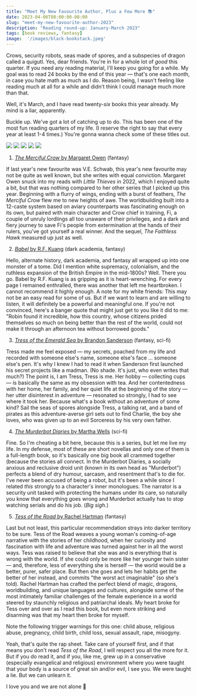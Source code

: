 ```yaml
---
title: "Meet My New Favourite Author, Plus a Few More 📚"
date: 2023-04-06T08:00:00-08:00
slug: "meet-my-new-favourite-author-2023"
description: "Reading round-up: January-March 2023"
tags: [book reviews, fantasy]
image:  '/images/black-bookstack.jpeg'
---
```


Crows, security robots, seas made of spores, and a subspecies of dragon called a quigutl. Yes, dear friends. You're in for a whole lot of _good_ this quarter. If you need any reading material, I'll keep you going for a while. My goal was to read 24 books by the end of this year — that's one each month, in case you hate math as much as I do. Reason being, I wasn't feeling like reading much at all for a while and didn't think I could manage much more than that.

Well, it's March, and I have read twenty-_six_ books this year already. My mind is a liar, apparently.

Buckle up. We've got a lot of catching up to do. This has been one of the most fun reading quarters of my life. (I reserve the right to say that every year at least 1-4 times.) You're gonna wanna check some of these titles out.

<div class="gallery-box">
  <div class="gallery">
    <img src="/images/book-reviews/the-merciful-crow-margaret-owen.jpeg" loading="lazy">
    <img src="/images/book-reviews/babel-r-f-kuang.jpeg" loading="lazy">
    <img src="/images/book-reviews/tress-of-the-emerald-sea-brandon-sanderson.jpeg" loading="lazy">
    <img src="/images/book-reviews/the-murderbot-diaries-martha-wells.jpeg" loading="lazy">
    <img src="/images/book-reviews/tess-of-the-road-rachel-hartman.jpeg" loading="lazy">
  </div>
</div>

1. [_The Merciful Crow_ by Margaret Owen](https://app.thestorygraph.com/books/43e99fd2-13b8-4b9a-baae-9e3582db1ee4) (fantasy)

If last year's new favourite was V.E. Schwab, this year's new favourite may not be quite as well known, but she writes with equal conviction. Margaret Owen snuck into my reads with _Little Thieves_ in 2022, which I enjoyed quite a bit, but that was nothing compared to her other series that I picked up this year. Beginning with a flurry of wings, ending with a burst of feathers, _The Merciful Crow_ flew me to new heights of awe. The worldbuilding built into a 12-caste system based on aviary counterparts was fascinating enough on its own, but paired with main character and Crow chief in training, Fi, a couple of unruly lordlings all too unaware of their privileges, and a dark and fiery journey to save Fi's people from extermination at the hands of their rulers, you've got yourself a real winner. And the sequel, _The Faithless Hawk_ measured up just as well.

2. [_Babel_ by R.F. Kuang](https://app.thestorygraph.com/books/98dd3565-e7da-416e-9778-873c5840e16c) (dark academia, fantasy)

Hello, alternate history, dark academia, and fantasy all wrapped up into one monster of a tome. Did I mention white supremacy, colonialism, and the ruthless expansion of the British Empire in the mid-1800s? Well. There you go. Babel by R.F. Kuang is as gripping as it is heart-wrenching. For every page I remained enthralled, there was another that left me heartbroken. I cannot recommend it highly enough. A note for my white friends: This may not be an easy read for some of us. But if we want to learn and are willing to listen, it will definitely be a powerful and meaningful one. If you're not convinced, here's a banger quote that might just get to you like it did to me: "Robin found it incredible, how this country, whose citizens prided themselves so much on being better than the rest of the world, could not make it through an afternoon tea without borrowed goods."

3. [_Tress of the Emerald Sea_ by Brandon Sanderson](https://app.thestorygraph.com/books/e07a63a0-e817-4eeb-981f-35946ec10783) (fantasy, sci-fi)

Tress made me feel exposed — my secrets, poached from my life and recorded with someone else's name, someone else's face ... someone else's pen. It's why I knew I had to read it when Sanderson first launched his secret projects like a madman. (No shade. It's just, who even writes that much?) The point is, I am Tress, Tress is me. Her hobby — collecting cups — is basically the same as my obsession with tea. And her contentedness with her home, her family, and her quiet life at the beginning of the story — her utter disinterest in adventure — resonated so strongly, I had to see where it took her. Because what's a book without an adventure of some kind? Sail the seas of spores alongside Tress, a talking rat, and a band of pirates as this adventure-averse girl sets out to find Charlie, the boy she loves, who was given up to an evil Sorceress by his very own father.

4. [_The Murderbot Diaries_ by Martha Wells](https://app.thestorygraph.com/browse?search_term=the%20murderbot%20diaries) (sci-fi)

Fine. So I'm cheating a bit here, because this is a series, but let me live my life. In my defense, most of these are short novellas and only one of them is a full-length book, so it's basically one big book all crammed together (because the stories all connect. In the Murderbot Diaries, a socially anxious and reclusive droid unit (known in its own head as "Murderbot") perfects a blend of dry humour, sarcasm, and resentment that's to die for. I've never been accused of being a robot, but it's been a while since I related _this_ strongly to a character's inner monologues. The narrator is a security unit tasked with protecting the humans under its care, so naturally you know that everything goes wrong and Murderbot actually has to stop watching serials and do his job. (*Big sigh.*)

5. [_Tess of the Road_ by Rachel Hartman](https://app.thestorygraph.com/books/25e147c5-3b07-41b0-a5fb-1eebacf6efc4) (fantasy)

Last but not least, this particular recommendation strays into darker territory to be sure. Tess of the Road weaves a young woman's coming-of-age narrative with the stories of her childhood, when her curiosity and fascination with life and adventure was turned against her in all the worst ways. Tess was raised to believe that she was and is everything that is wrong with the world. If she could only be more like her younger twin sister — and, therefore, less of everything she is herself — the world would be a better, purer, safer place. But then she goes and lets her habits get the better of her instead, and commits "the worst act imaginable" (so she's told). Rachel Hartman has crafted the perfect blend of magic, dragons, worldbuilding, and unique languages and cultures, alongside some of the most intimately familiar challenges of the female experience in a world steered by staunchly religious and patriarchal ideals. My heart broke for Tess over and over as I read this book, but even more striking and disarming was that my heart then broke for myself. 

Note the following trigger warnings for this one: child abuse, religious abuse, pregnancy, child birth, child loss, sexual assault, rape, misogyny.

Yeah, that's quite the rap sheet. Take care of yourself first, and if that means you don't read _Tess of the Road_, I will respect you all the more for it. But if you do read it, and if you, like me, grew up in a conservative (especially evangelical and religious) environment where you were taught that your body is a source of great sin and/or evil, I see you. We were taught a lie. But we can unlearn it. 

I love you and we are not alone 💙


